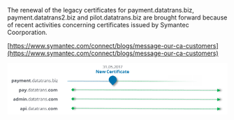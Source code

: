 The renewal of the legacy certificates for payment.datatrans.biz, payment.datatrans2.biz and pilot.datatrans.biz are brought forward because of recent activities concerning certificates issued by Symantec Coorporation.

[https://www.symantec.com/connect/blogs/message-our-ca-customers](https://www.symantec.com/connect/blogs/message-our-ca-customers)

![](/assets/Bild4.png)

